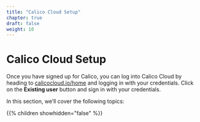 ```yaml
---
title: "Calico Cloud Setup"
chapter: true
draft: false
weight: 10
---
```


# Calico Cloud Setup

Once you have signed up for Calico, you can log into Calico Cloud by heading to [calicocloud.io/home](https://www.calicocloud.io/home) and logging in with your credentials. Click on the **Existing user** button and sign in with your credentials.  

In this section, we’ll cover the following topics:

{{% children showhidden="false" %}}